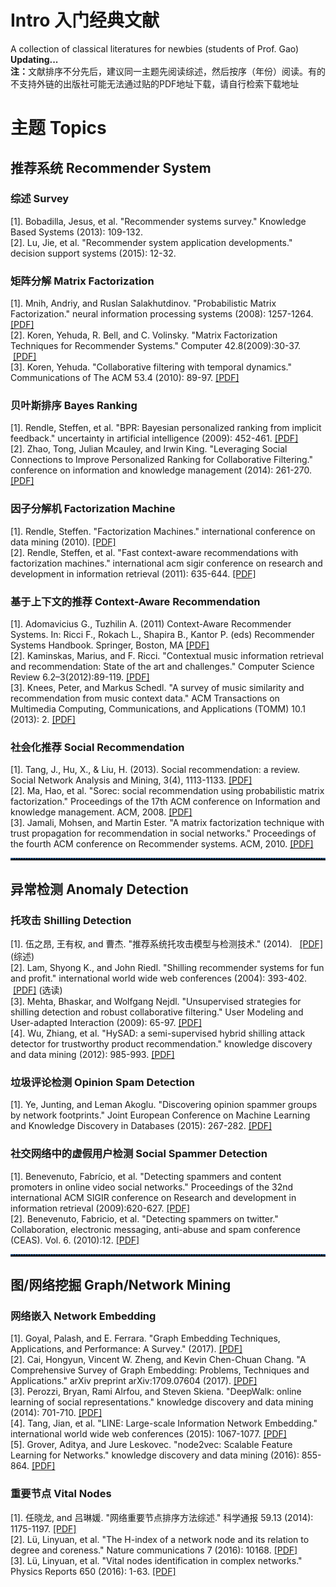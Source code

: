 # Intro 入门经典文献

A collection of classical literatures for newbies (students of Prof. Gao) <b>Updating...</b>
</br><b>注：</b>文献排序不分先后，建议同一主题先阅读综述，然后按序（年份）阅读。有的不支持外链的出版社可能无法通过贴的PDF地址下载，请自行检索下载地址

<h1>主题 Topics</h1>
<h2>推荐系统 Recommender System</h2>
<h3>综述 Survey</h3>
<p>
[1]. Bobadilla, Jesus, et al. "Recommender systems survey." Knowledge Based Systems (2013): 109-132.</br>
[2]. Lu, Jie, et al. "Recommender system application developments." decision support systems (2015): 12-32.   </br>
</p>
<h3>矩阵分解 Matrix Factorization</h3>
<p>
[1]. Mnih, Andriy, and Ruslan Salakhutdinov. "Probabilistic Matrix Factorization." neural information processing systems (2008): 1257-1264.     <a href="http://machinelearning.wustl.edu/mlpapers/paper_files/NIPS2007_1007.pdf">[PDF]</a></br>
[2]. Koren, Yehuda, R. Bell, and C. Volinsky. "Matrix Factorization Techniques for Recommender Systems." Computer 42.8(2009):30-37.  <a href="http://ieeexplore.ieee.org/document/5197422/">[PDF]</a></br> 
[3]. Koren, Yehuda. "Collaborative filtering with temporal dynamics." Communications of The ACM 53.4 (2010): 89-97.   <a href="https://dl.acm.org/citation.cfm?id=1721677">[PDF]</a></br>
</p>

<h3>贝叶斯排序 Bayes Ranking</h3>
<p>
[1]. Rendle, Steffen, et al. "BPR: Bayesian personalized ranking from implicit feedback." uncertainty in artificial intelligence (2009): 452-461.  <a href="https://dslpitt.org/uai/papers/09/p452-rendle.pdf">[PDF]</a></br>
[2]. Zhao, Tong, Julian Mcauley, and Irwin King. "Leveraging Social Connections to Improve Personalized Ranking for Collaborative Filtering." conference on information and knowledge management (2014): 261-270.   <a href="https://dl.acm.org/citation.cfm?id=2661998">[PDF]</a></br>
</p>
<h3> 因子分解机 Factorization Machine</h3>
<p>
[1]. Rendle, Steffen. "Factorization Machines." international conference on data mining (2010).    <a href="http://ieeexplore.ieee.org/document/5694074/?arnumber=5694074&tag=1">[PDF]</a></br>
[2]. Rendle, Steffen, et al. "Fast context-aware recommendations with factorization machines." international acm sigir conference on research and development in information retrieval (2011): 635-644.   <a href="https://pdfs.semanticscholar.org/7fe6/774761688b88ae467562294b6218e0760018.pdf">[PDF]</a></br>
</p>

<h3>基于上下文的推荐 Context-Aware Recommendation</h3>
<p>
[1]. Adomavicius G., Tuzhilin A. (2011) Context-Aware Recommender Systems. In: Ricci F., Rokach L., Shapira B., Kantor P. (eds) Recommender Systems Handbook. Springer, Boston, MA    <a href="https://pdfs.semanticscholar.org/8eca/3327b0286ba063e8a70388e7440c1171c1e3.pdf">[PDF]</a></br>
[2]. Kaminskas, Marius, and F. Ricci. "Contextual music information retrieval and recommendation: State of the art and challenges." Computer Science Review 6.2–3(2012):89-119.  <a href="http://www.sciencedirect.com/science/article/pii/S1574013712000135">[PDF]</a></br>
[3]. Knees, Peter, and Markus Schedl. "A survey of music similarity and recommendation from music context data." ACM Transactions on Multimedia Computing, Communications, and Applications (TOMM) 10.1 (2013): 2. <a href="https://dl.acm.org/citation.cfm?id=2542206">[PDF]</a></br>
</p>

<h3>社会化推荐 Social Recommendation</h3>
<p>
[1]. Tang, J., Hu, X., & Liu, H. (2013). Social recommendation: a review. Social Network Analysis and Mining, 3(4), 1113-1133.    <a href="https://pdfs.semanticscholar.org/fff4/4f028044dd6ee79b7c9c26a90a23dc8d4438.pdf">[PDF]</a></br>
[2]. Ma, Hao, et al. "Sorec: social recommendation using probabilistic matrix factorization." Proceedings of the 17th ACM conference on Information and knowledge management. ACM, 2008.  <a href="https://pdfs.semanticscholar.org/8c41/84b7c7d8c7f6d2801d75832b10693d690f20.pdf">[PDF]</a></br>
[3]. Jamali, Mohsen, and Martin Ester. "A matrix factorization technique with trust propagation for recommendation in social networks." Proceedings of the fourth ACM conference on Recommender systems. ACM, 2010.  <a href="https://pdfs.semanticscholar.org/c732/87153c0a50102a40800c1ada626a410c63cc.pdf">[PDF]</a></br>
</p>

<hr style=" height:2px;border:none;border-top:2px dotted #185598;" />
<h2>异常检测 Anomaly Detection</h2>
<h3>托攻击 Shilling Detection</h3>
<p>
[1]. 伍之昂, 王有权, and 曹杰. "推荐系统托攻击模型与检测技术." (2014).   <a href="http://www.cnki.com.cn/Article/CJFDTotal-KXTB201407003.htm">[PDF]</a>  (综述)</br> 
[2]. Lam, Shyong K., and John Riedl. "Shilling recommender systems for fun and profit." international world wide web conferences (2004): 393-402.  <a href="http://www.iw3c2.org/WWW2004/docs/1p393.pdf">[PDF]</a>  (选读)</br> 
[3]. Mehta, Bhaskar, and Wolfgang Nejdl. "Unsupervised strategies for shilling detection and robust collaborative filtering." User Modeling and User-adapted Interaction (2009): 65-97.   <a href="https://link.springer.com/article/10.1007/s11257-008-9050-4?view=classic">[PDF]</a></br>
[4]. Wu, Zhiang, et al. "HySAD: a semi-supervised hybrid shilling attack detector for trustworthy product recommendation." knowledge discovery and data mining (2012): 985-993.  <a href=https://dl.acm.org/citation.cfm?id=2339684">[PDF]</a></br>
</p>
<h3>垃圾评论检测 Opinion Spam Detection</h3>
<p>
[1]. Ye, Junting, and Leman Akoglu. "Discovering opinion spammer groups by network footprints." Joint European Conference on Machine Learning and Knowledge Discovery in Databases (2015): 267-282. <a href="https://link.springer.com/chapter/10.1007/978-3-319-23528-8_17">[PDF]</a></br>
</p>
<h3>社交网络中的虚假用户检测 Social Spammer Detection</h3>
<p>
[1]. Benevenuto, Fabrício, et al. "Detecting spammers and content promoters in online video social networks." Proceedings of the 32nd international ACM SIGIR conference on Research and development in information retrieval (2009):620-627. <a href="https://dl.acm.org/citation.cfm?id=1572047">[PDF]</a></br>
[2]. Benevenuto, Fabricio, et al. "Detecting spammers on twitter." Collaboration, electronic messaging, anti-abuse and spam conference (CEAS). Vol. 6. (2010):12. <a href="https://gmagno.net/papers/ceas2010_benevenuto_twitterspam.pdf">[PDF]</a></br>
</p>

<hr style=" height:2px;border:none;border-top:2px dotted #185598;" />
<h2>图/网络挖掘 Graph/Network Mining</h2>
<h3>网络嵌入 Network Embedding</h3>
<p>
[1]. Goyal, Palash, and E. Ferrara. "Graph Embedding Techniques, Applications, and Performance: A Survey." (2017). <a href="https://arxiv.org/abs/1705.02801">[PDF]</a></br>
[2]. Cai, Hongyun, Vincent W. Zheng, and Kevin Chen-Chuan Chang. "A Comprehensive Survey of Graph Embedding: Problems, Techniques and Applications." arXiv preprint arXiv:1709.07604 (2017). <a href="https://arxiv.org/abs/1709.07604">[PDF]</a> </br>
[3]. Perozzi, Bryan, Rami Alrfou, and Steven Skiena. "DeepWalk: online learning of social representations." knowledge discovery and data mining (2014): 701-710.     <a href="https://dl.acm.org/citation.cfm?id=2623732">[PDF]</a></br>
[4]. Tang, Jian, et al. "LINE: Large-scale Information Network Embedding." international world wide web conferences (2015): 1067-1077.
<a href="https://dl.acm.org/citation.cfm?doid=2736277.2741093">[PDF]</a></br>
[5]. Grover, Aditya, and Jure Leskovec. "node2vec: Scalable Feature Learning for Networks." knowledge discovery and data mining (2016): 855-864.    <a href="https://dl.acm.org/citation.cfm?doid=2939672.2939754">[PDF]</a></br>
</p>
<h3>重要节点 Vital Nodes</h3>
<p>
[1]. 任晓龙, and 吕琳媛. "网络重要节点排序方法综述." 科学通报 59.13 (2014): 1175-1197. <a href="http://www.linkprediction.org/resource/pdf/2014ReviewOfRankingNodesInComplexNetworks.pdf">[PDF]</a></br>
[2]. Lü, Linyuan, et al. "The H-index of a network node and its relation to degree and coreness." Nature communications 7 (2016): 10168. <a href="https://www.nature.com/articles/ncomms10168?WT.ec_id=NCOMMS-20160113&spMailingID=50450441&spUserID=ODkwMTM2NjQyNgS2&spJobID=841691273&spReportId=ODQxNjkxMjczS0">[PDF]</a></br>
[3]. Lü, Linyuan, et al. "Vital nodes identification in complex networks." Physics Reports 650 (2016): 1-63. <a href="http://www.sciencedirect.com/science/article/pii/S0370157316301570">[PDF]</a></br>
</p>
